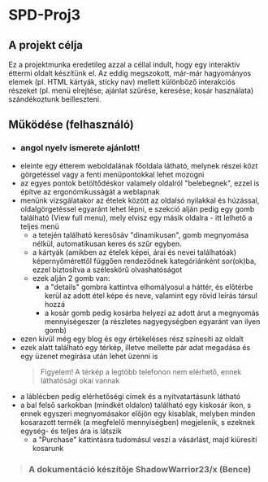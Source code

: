 # SPD-Proj3

## A projekt célja

Ez a projektmunka eredetileg azzal a céllal indult, hogy egy interaktív éttermi oldalt készítünk el. Az eddig megszokott, már-már hagyományos elemek (pl. HTML kártyák, sticky nav) mellett különböző interakciós részeket (pl. menü elrejtése; ajánlat szűrése, keresése; kosár használata) szándékoztunk beilleszteni.

## Működése (felhasználó)

- ### angol nyelv ismerete ajánlott!
- eleinte egy étterem weboldalának főoldala látható, melynek részei közt görgetéssel vagy a fenti menüpontokkal lehet mozogni
- az egyes pontok betöltődéskor valamely oldalról "belebegnek", ezzel is építve az ergonómikusságát a weblapnak
- menünk vizsgálatakor az ételek között az oldalsó nyilakkal és húzással, oldalgörgetéssel egyaránt lehet lépni, e szekció alján pedig egy gomb található (View full menu), mely elvisz egy másik oldalra - itt lelhető a teljes menü
    - a tetején található keresősáv "dinamikusan", gomb megnyomása nélkül, automatikusan keres és szűr egyben.
    - a kártyák (amikben az ételek képei, árai és nevei találhatóak) képernyőmérettől függően rendeződnek kategóriánként sor(ok)ba, ezzel biztosítva a széleskörű olvashatóságot
    - ezek alján 2 gomb van:
        - a "details" gombra kattintva elhomályosul a háttér, és előtérbe kerül az adott étel képe és neve, valamint egy rövid leírás társul hozzá
        - a kosár gomb pedig kosárba helyezi az adott árut a megnyomás mennyiségeszer (a részletes nagyegységben egyaránt van ilyen gomb)
- ezen kívül még egy blog és egy értékeléses rész színesíti az oldalt
- ezek alatt található egy térkép, illetve mellette pár adat megadása és egy üzenet megírása után lehet üzenni is
    > Figyelem! A térkép a legtöbb telefonon nem elérhető, ennek láthatósági okai vannak
- a láblécben pedig elérhetőségi címek és a nyitvatartásunk látható
- a bal felső sarkokban (mindkét oldalon) található egy kiskosár ikon, s ennek egyszeri megnyomásakor előjön egy kisablak, melyben minden kosarazott termék (a megfelelő mennyiségben) megjelenik, s ezeknek egység- és teljes ára is látszik
    - a "Purchase" kattintásra tudomásul veszi a vásárlást, majd kiüresití kosarunk


> ### A dokumentáció készítője ShadowWarrior23/x (Bence)